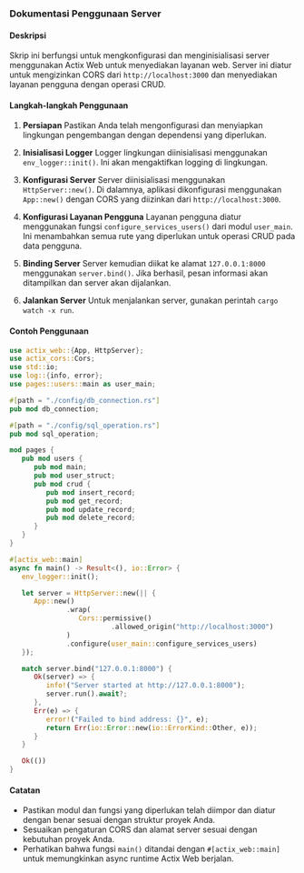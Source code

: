 ### Dokumentasi Penggunaan Server

#### Deskripsi
Skrip ini berfungsi untuk mengkonfigurasi dan menginisialisasi server menggunakan Actix Web untuk menyediakan layanan web. Server ini diatur untuk mengizinkan CORS dari `http://localhost:3000` dan menyediakan layanan pengguna dengan operasi CRUD.

#### Langkah-langkah Penggunaan

1. **Persiapan**
   Pastikan Anda telah mengonfigurasi dan menyiapkan lingkungan pengembangan dengan dependensi yang diperlukan.

2. **Inisialisasi Logger**
   Logger lingkungan diinisialisasi menggunakan `env_logger::init()`. Ini akan mengaktifkan logging di lingkungan.

3. **Konfigurasi Server**
   Server diinisialisasi menggunakan `HttpServer::new()`. Di dalamnya, aplikasi dikonfigurasi menggunakan `App::new()` dengan CORS yang diizinkan dari `http://localhost:3000`.

4. **Konfigurasi Layanan Pengguna**
   Layanan pengguna diatur menggunakan fungsi `configure_services_users()` dari modul `user_main`. Ini menambahkan semua rute yang diperlukan untuk operasi CRUD pada data pengguna.

5. **Binding Server**
   Server kemudian diikat ke alamat `127.0.0.1:8000` menggunakan `server.bind()`. Jika berhasil, pesan informasi akan ditampilkan dan server akan dijalankan.

6. **Jalankan Server**
   Untuk menjalankan server, gunakan perintah `cargo watch -x run`.

#### Contoh Penggunaan
```rust
use actix_web::{App, HttpServer};
use actix_cors::Cors;
use std::io;
use log::{info, error};
use pages::users::main as user_main;

#[path = "./config/db_connection.rs"]
pub mod db_connection;

#[path = "./config/sql_operation.rs"]
pub mod sql_operation;

mod pages {
   pub mod users {
      pub mod main;
      pub mod user_struct;
      pub mod crud {
         pub mod insert_record;
         pub mod get_record;
         pub mod update_record;
         pub mod delete_record;
      }
   }
}

#[actix_web::main]
async fn main() -> Result<(), io::Error> {
   env_logger::init();

   let server = HttpServer::new(|| {
      App::new()
              .wrap(
                 Cors::permissive()
                         .allowed_origin("http://localhost:3000")
              )
              .configure(user_main::configure_services_users)
   });

   match server.bind("127.0.0.1:8000") {
      Ok(server) => {
         info!("Server started at http://127.0.0.1:8000");
         server.run().await?;
      },
      Err(e) => {
         error!("Failed to bind address: {}", e);
         return Err(io::Error::new(io::ErrorKind::Other, e));
      }
   }

   Ok(())
}
```

#### Catatan
- Pastikan modul dan fungsi yang diperlukan telah diimpor dan diatur dengan benar sesuai dengan struktur proyek Anda.
- Sesuaikan pengaturan CORS dan alamat server sesuai dengan kebutuhan proyek Anda.
- Perhatikan bahwa fungsi `main()` ditandai dengan `#[actix_web::main]` untuk memungkinkan async runtime Actix Web berjalan.